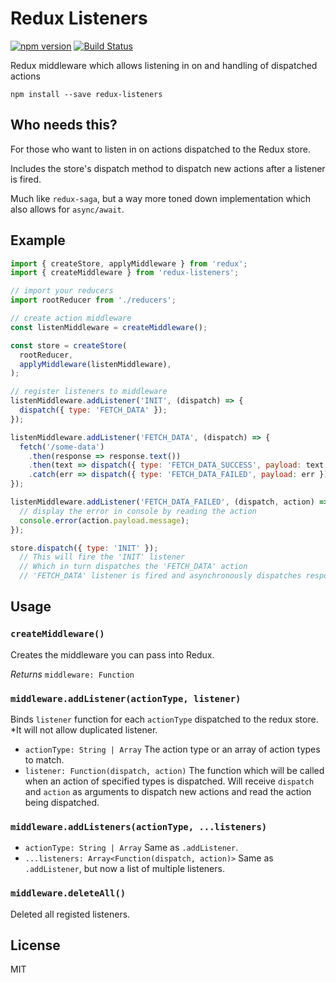 # Redux Listeners

[![npm version](https://img.shields.io/npm/v/redux-listeners.svg)](https://www.npmjs.com/package/redux-listeners)
[![Build Status](https://travis-ci.org/Gaya/redux-listeners.svg?branch=master)](https://travis-ci.org/Gaya/redux-listeners)

Redux middleware which allows listening in on and handling of dispatched actions

```
npm install --save redux-listeners
```

## Who needs this?

For those who want to listen in on actions dispatched to the Redux store.

Includes the store's dispatch method to dispatch new actions after a listener is fired.

Much like `redux-saga`, but a way more toned down implementation which also allows for `async/await`.

## Example

```js
import { createStore, applyMiddleware } from 'redux';
import { createMiddleware } from 'redux-listeners';

// import your reducers
import rootReducer from './reducers'; 

// create action middleware
const listenMiddleware = createMiddleware();

const store = createStore(
  rootReducer,
  applyMiddleware(listenMiddleware),
);

// register listeners to middleware
listenMiddleware.addListener('INIT', (dispatch) => {
  dispatch({ type: 'FETCH_DATA' });
});

listenMiddleware.addListener('FETCH_DATA', (dispatch) => {
  fetch('/some-data')
    .then(response => response.text())
    .then(text => dispatch({ type: 'FETCH_DATA_SUCCESS', payload: text }))
    .catch(err => dispatch({ type: 'FETCH_DATA_FAILED', payload: err }));
});

listenMiddleware.addListener('FETCH_DATA_FAILED', (dispatch, action) => {
  // display the error in console by reading the action
  console.error(action.payload.message);
});

store.dispatch({ type: 'INIT' });
  // This will fire the 'INIT' listener
  // Which in turn dispatches the 'FETCH_DATA' action
  // 'FETCH_DATA' listener is fired and asynchronously dispatches response actions
```

## Usage

### `createMiddleware()`
Creates the middleware you can pass into Redux.

*Returns* `middleware: Function`

### `middleware.addListener(actionType, listener)`
Binds `listener` function for each `actionType` dispatched to the redux store. *It will not allow duplicated listener.

- `actionType: String | Array` The action type or an array of action types to match.
- `listener: Function(dispatch, action)` The function which will be called when an action of specified types is dispatched. Will receive `dispatch` and `action` as arguments to dispatch new actions and read the action being dispatched.

### `middleware.addListeners(actionType, ...listeners)`

- `actionType: String | Array` Same as `.addListener`.
- `...listeners: Array<Function(dispatch, action)>` Same as `.addListener`, but now a list of multiple listeners.

### `middleware.deleteAll()`
Deleted all registed listeners.
## License
MIT
